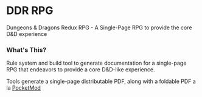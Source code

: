DDR RPG
=======

Dungeons & Dragons Redux RPG - A Single-Page RPG to provide the core D&D experience

### What's This?

Rule system and build tool to generate documentation for a single-page RPG that
endeavors to provide a core D&D-like experience.

Tools generate a single-page distributable PDF, along with a foldable PDF a la [PocketMod](https://pocketmod.com/)
